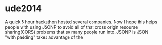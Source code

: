ude2014
=======
A quick 5 hour hackathon hosted several companies. Now I hope this helps people with using JSONP to avoid all of that cross origin resourse sharing(CORS) problems that so many people run into.
JSONP is JSON "with padding" takes advantage of the <script> tag to get around the CORS issues.

This uses Best Buy API to demo using JSONP. 

Go nuts.

